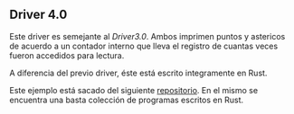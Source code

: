 ## Driver 4.0

Este driver es semejante al *Driver3.0*. Ambos imprimen puntos y astericos de acuerdo a un contador interno que lleva el registro de cuantas veces fueron accedidos para lectura.

A diferencia del previo driver, éste está escrito integramente en Rust.

Este ejemplo está sacado del siguiente [repositorio](https://github.com/PacktPublishing/Creative-Projects-for-Rust-Programmers). En el mismo se encuentra una basta colección de programas escritos en Rust.